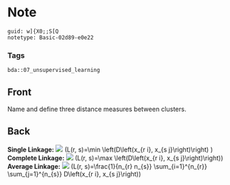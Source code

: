 # Note
```
guid: w]{X0;;S[Q
notetype: Basic-02d89-e0e22
```

### Tags
```
bda::07_unsupervised_learning
```

## Front
Name and define three distance measures between clusters.

## Back
<b>Single Linkage:</b> <img src="paste-59402b87e5a50683ff00d00d1356ecd95146d847.jpg"> \(L(r,
s)=\min \left(D\left(x_{r i}, x_{s j}\right)\right) \) <b>Complete
Linkage:</b> <img src="paste-974af58d125da041a5d989204c3ce23e30de304c.jpg"> \(L(r,
s)=\max \left(D\left(x_{r i}, x_{s j}\right)\right)\) <b>Average
Linkage:</b> <img src="paste-4cbef6657f223c11cd3fde6b47457cd412d719d2.jpg"> \(L(r,
s)=\frac{1}{n_{r} n_{s}} \sum_{i=1}^{n_{r}} \sum_{j=1}^{n_{s}}
D\left(x_{r i}, x_{s j}\right)\)
